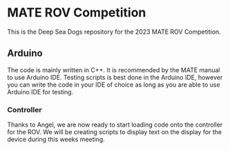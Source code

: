 # MATE ROV Competition
This is the Deep Sea Dogs repository for the 2023 MATE ROV Competition.

## Arduino
The code is mainly written in C++. It is recommended by the MATE manual to use Arduino IDE. Testing scripts is best done in the Arduino IDE, however you can write the code in your IDE of choice as long as you are able to use Arduino IDE for testing.

### Controller
Thanks to Angel, we are now ready to start loading code onto the controller for the ROV. We will be creating scripts to display text on the display for the device during this weeks meeting.
